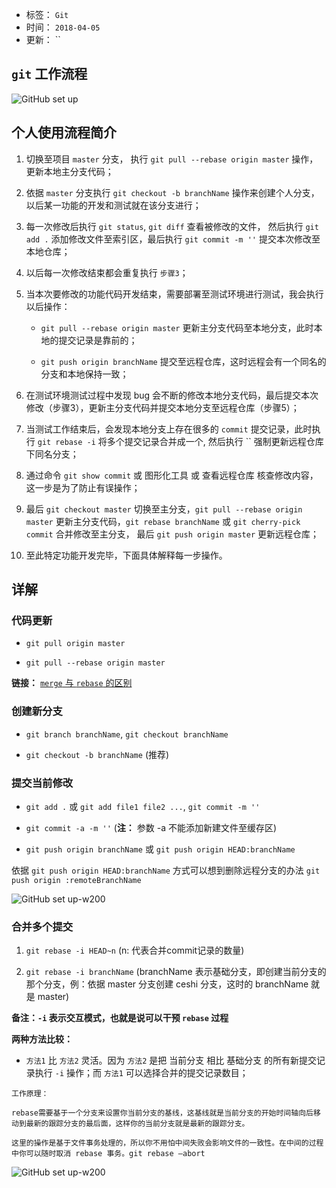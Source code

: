 - 标签： `Git`
- 时间： `2018-04-05`
- 更新： ``

## `git` 工作流程

![GitHub set up](https://github.com/ZYY1923/Study-of-essays/blob/git/Git/imgs/git_flow.jpg)

## 个人使用流程简介

1. 切换至项目 `master` 分支， 执行 `git pull --rebase origin master` 操作，更新本地主分支代码；

2. 依据 `master` 分支执行 `git checkout -b branchName` 操作来创建个人分支，以后某一功能的开发和测试就在该分支进行；

3. 每一次修改后执行 `git status`, `git diff` 查看被修改的文件， 然后执行 `git add .` 添加修改文件至索引区，最后执行 `git commit -m ''` 提交本次修改至本地仓库；

4. 以后每一次修改结束都会重复执行 `步骤3`；

5. 当本次要修改的功能代码开发结束，需要部署至测试环境进行测试，我会执行以后操作：

   - `git pull --rebase origin master` 更新主分支代码至本地分支，此时本地的提交记录是靠前的；

   - `git push origin branchName` 提交至远程仓库，这时远程会有一个同名的分支和本地保持一致；
 
6. 在测试环境测试过程中发现 bug 会不断的修改本地分支代码，最后提交本次修改（步骤3），更新主分支代码并提交本地分支至远程仓库（步骤5）；

7. 当测试工作结束后，会发现本地分支上存在很多的 `commit` 提交记录，此时执行 `git rebase -i` 将多个提交记录合并成一个, 然后执行 `` 强制更新远程仓库下同名分支；

8. 通过命令 `git show commit` 或 图形化工具 或 查看远程仓库 核查修改内容，这一步是为了防止有误操作；

9. 最后 `git checkout master` 切换至主分支，`git pull --rebase origin master` 更新主分支代码，`git rebase branchName` 或 `git cherry-pick commit` 合并修改至主分支， 最后 `git push origin master` 更新远程仓库；

10. 至此特定功能开发完毕，下面具体解释每一步操作。
 
## 详解

### 代码更新

* `git pull origin master`

* `git pull --rebase origin master`

**链接：** [`merge` 与 `rebase` 的区别](https://github.com/ZYY1923/Study-of-essays/blob/git/Git/聊聊rebase与merge的区别.md)

### 创建新分支

* `git branch branchName`, `git checkout branchName`

* `git checkout -b branchName` (推荐)

### 提交当前修改

- `git add .` 或 `git add file1 file2 ...`, `git commit -m ''`

- `git commit -a -m ''` (**注：** 参数 -a 不能添加新建文件至缓存区)

- `git push origin branchName` 或 `git push origin HEAD:branchName`

依据 `git push origin HEAD:branchName` 方式可以想到删除远程分支的办法 `git push origin :remoteBranchName`

![GitHub set up-w200](https://github.com/ZYY1923/Study-of-essays/blob/git/Git/imgs/git_delete_remote_branch.jpg)

### 合并多个提交

1. `git rebase -i HEAD~n` (n: 代表合并commit记录的数量) 

2. `git rebase -i branchName` (branchName 表示基础分支，即创建当前分支的那个分支，例：依据 master 分支创建 ceshi 分支，这时的 branchName 就是 master)

**备注：`-i` 表示交互模式，也就是说可以干预 `rebase` 过程** 

**两种方法比较：**

* `方法1` 比 `方法2` 灵活。因为 `方法2` 是把 当前分支 相比 基础分支 的所有新提交记录执行 `-i` 操作；而 `方法1` 可以选择合并的提交记录数目；

```
工作原理：

rebase需要基于一个分支来设置你当前分支的基线，这基线就是当前分支的开始时间轴向后移动到最新的跟踪分支的最后面，这样你的当前分支就是最新的跟踪分支。

这里的操作是基于文件事务处理的，所以你不用怕中间失败会影响文件的一致性。在中间的过程中你可以随时取消 rebase 事务。git rebase –abort
```

![GitHub set up-w200](https://github.com/ZYY1923/Study-of-essays/blob/git/Git/imgs/git_rebase-i.jpg)


